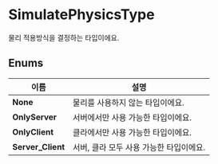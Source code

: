 # **SimulatePhysicsType**


물리 적용방식을 결정하는 타입이에요. 
## **Enums**

 **이름** | **설명** |
 --- | --- |
**None** |물리를 사용하지 않는 타입이에요. |
**OnlyServer** |서버에서만 사용 가능한 타입이에요. |
**OnlyClient** |클라에서만 사용 가능한 타입이에요. |
**Server_Client** |서버, 클라 모두 사용 가능한 타입이에요. |
